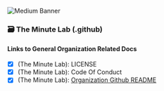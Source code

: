 ![Medium Banner](https://github.com/The-Minute-Lab/.github/assets/75054354/7affd5ee-4414-4807-954b-56eeedad5682)
### 🗃️ The Minute Lab (.github)

#### Links to General Organization Related Docs

- [x] (The Minute Lab): LICENSE
- [x] (The Minute Lab): Code Of Conduct
- [x] (The Minute Lab): [Organization Github README](https://github.com/The-Minute-Lab/.github/blob/main/profile/README.md)

